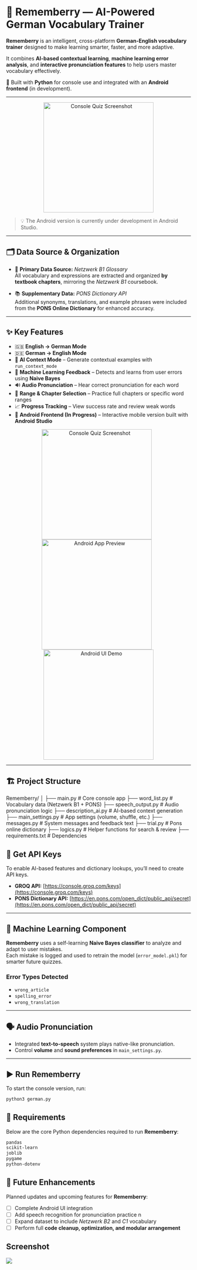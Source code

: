 # 🍓 Rememberry — AI-Powered German Vocabulary Trainer


**Rememberry** is an intelligent, cross-platform **German-English vocabulary trainer** designed to make learning smarter, faster, and more adaptive.  

It combines **AI-based contextual learning**, **machine learning error analysis**, and **interactive pronunciation features** to help users master vocabulary effectively.  

🧠 Built with **Python** for console use and integrated with an **Android frontend** (in development).

---

<p align="center">
  <img src="https://github.com/RaviVermarv05/German-vocab/blob/master/StartPage2.png?raw=true" alt="Console Quiz Screenshot" width="300"/>
</p>


> 💡 The Android version is currently under development in Android Studio.

---

## 🗂️ Data Source & Organization

- 📖 **Primary Data Source:** *Netzwerk B1 Glossary*  
  All vocabulary and expressions are extracted and organized **by textbook chapters**, mirroring the *Netzwerk B1* coursebook.  

- 📚 **Supplementary Data:** *PONS Dictionary API*  
  Additional synonyms, translations, and example phrases were included from the **PONS Online Dictionary** for enhanced accuracy.

---

## ✨ Key Features

- 🇬🇧 **English → German Mode**  
- 🇩🇪 **German → English Mode**  
- 🤖 **AI Context Mode** – Generate contextual examples with `run_context_mode`  
- 🧠 **Machine Learning Feedback** – Detects and learns from user errors using **Naive Bayes**  
- 🔊 **Audio Pronunciation** – Hear correct pronunciation for each word  
- 🎯 **Range & Chapter Selection** – Practice full chapters or specific word ranges  
- 📈 **Progress Tracking** – View success rate and review weak words  
- 📱 **Android Frontend (In Progress)** – Interactive mobile version built with **Android Studio**

   

<p align="center">
  <img src="https://github.com/RaviVermarv05/German-vocab/blob/master/Mode%20Selection.png?raw=true" alt="Console Quiz Screenshot" alt="Console Screenshot" width="300" style="margin-right: 10px;"/>
  <img src="https://github.com/RaviVermarv05/German-vocab/blob/master/Match%20to%20Deutsch%20-%203.png?raw=true" alt="Android App Preview" width="300" style="margin-right: 10px;"/>
  <img src="https://github.com/RaviVermarv05/German-vocab/blob/master/Match%20to%20English.png?raw=true" alt="Android UI Demo" width="300"/>
</p>


---

## 🏗️ Project Structure

Rememberry/
│
├── main.py # Core console app
├── word_list.py # Vocabulary data (Netzwerk B1 + PONS)
├── speech_output.py # Audio pronunciation logic
├── description_ai.py # AI-based context generation
├── main_settings.py # App settings (volume, shuffle, etc.)
├── messages.py # System messages and feedback text
├── trial.py # Pons online dictionary
├── logics.py # Helper functions for search & review
├── requirements.txt # Dependencies


## 🔗 Get API Keys

To enable AI-based features and dictionary lookups, you’ll need to create API keys.

- **GROQ API:** [https://console.groq.com/keys](https://console.groq.com/keys)  
- **PONS Dictionary API:** [https://en.pons.com/open_dict/public_api/secret](https://en.pons.com/open_dict/public_api/secret)

---

## 🧠 Machine Learning Component

**Rememberry** uses a self-learning **Naive Bayes classifier** to analyze and adapt to user mistakes.  
Each mistake is logged and used to retrain the model (`error_model.pkl`) for smarter future quizzes.

### Error Types Detected
- `wrong_article`
- `spelling_error`
- `wrong_translation`

---

## 🗣️ Audio Pronunciation

- Integrated **text-to-speech** system plays native-like pronunciation.  
- Control **volume** and **sound preferences** in `main_settings.py`.

---
## ▶️ Run Rememberry

To start the console version, run:

```bash
python3 german.py
```

## 🧾 Requirements

Below are the core Python dependencies required to run **Rememberry**:

```txt
pandas
scikit-learn
joblib
pygame
python-dotenv
```

## 🚀 Future Enhancements

Planned updates and upcoming features for **Rememberry**:

- [ ] Complete Android UI integration  
- [ ] Add speech recognition for pronunciation practice  n  
- [ ] Expand dataset to include *Netzwerk B2* and *C1* vocabulary
- [ ] Perform full **code cleanup, optimization, and modular arrangement**

## Screenshot
<p>
  <img src="https://github.com/RaviVermarv05/German-vocab/blob/master/Screenshot%202025-10-25%20at%2008.45.12.png?raw=true" />
</p>

